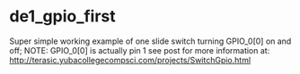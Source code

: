 # de1_gpio_first
Super simple working example of one slide switch turning GPIO_0[0] on and off; NOTE: GPIO_0[0] is actually pin 1
see post for more information at: http://terasic.yubacollegecompsci.com/projects/SwitchGpio.html
